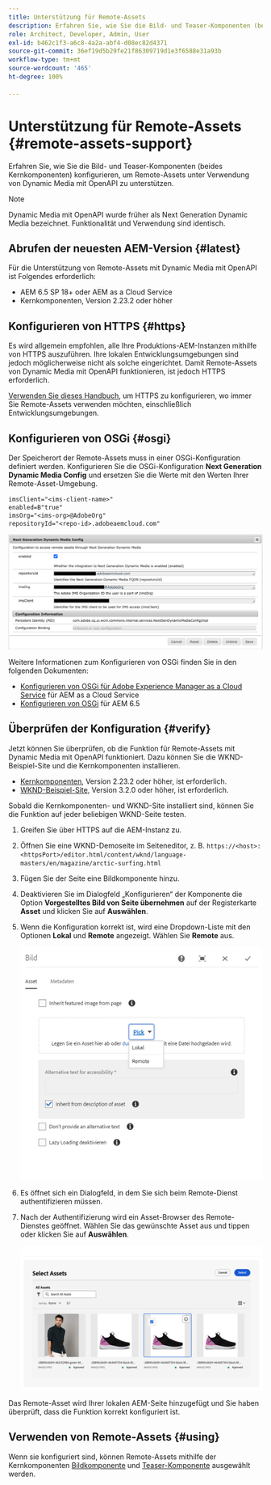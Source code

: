 ```yaml
---
title: Unterstützung für Remote-Assets
description: Erfahren Sie, wie Sie die Bild- und Teaser-Komponenten (beides Kernkomponenten) konfigurieren, um Remote-Assets unter Verwendung von Dynamic Media mit OpenAPI zu unterstützen.
role: Architect, Developer, Admin, User
exl-id: b462c1f3-a6c8-4a2a-abf4-d08ec82d4371
source-git-commit: 36ef19d5b29fe21f86309719d1e3f6588e31a93b
workflow-type: tm+mt
source-wordcount: '465'
ht-degree: 100%

---
```



# Unterstützung für Remote-Assets {#remote-assets-support}

Erfahren Sie, wie Sie die Bild- und Teaser-Komponenten (beides Kernkomponenten) konfigurieren, um Remote-Assets unter Verwendung von Dynamic Media mit OpenAPI zu unterstützen.

>[!NOTE]
>
>Dynamic Media mit OpenAPI wurde früher als Next Generation Dynamic Media bezeichnet. Funktionalität und Verwendung sind identisch.

## Abrufen der neuesten AEM-Version {#latest}

Für die Unterstützung von Remote-Assets mit Dynamic Media mit OpenAPI ist Folgendes erforderlich:

* AEM 6.5 SP 18+ oder AEM as a Cloud Service
* Kernkomponenten, Version 2.23.2 oder höher

## Konfigurieren von HTTPS {#https}

Es wird allgemein empfohlen, alle Ihre Produktions-AEM-Instanzen mithilfe von HTTPS auszuführen. Ihre lokalen Entwicklungsumgebungen sind jedoch möglicherweise nicht als solche eingerichtet. Damit Remote-Assets von Dynamic Media mit OpenAPI funktionieren, ist jedoch HTTPS erforderlich.

[Verwenden Sie dieses Handbuch](https://experienceleague.adobe.com/docs/experience-manager-learn/foundation/security/use-the-ssl-wizard.html?lang=de), um HTTPS zu konfigurieren, wo immer Sie Remote-Assets verwenden möchten, einschließlich Entwicklungsumgebungen.

## Konfigurieren von OSGi {#osgi}

Der Speicherort der Remote-Assets muss in einer OSGi-Konfiguration definiert werden. Konfigurieren Sie die OSGi-Konfiguration **Next Generation Dynamic Media Config** und ersetzen Sie die Werte mit den Werten Ihrer Remote-Asset-Umgebung.

```text
imsClient="<ims-client-name>"
enabled=B"true"
imsOrg="<ims-org>@AdobeOrg"
repositoryId="<repo-id>.adobeaemcloud.com"
```

![Das OSGi-Konfigurationsfenster von Next Generation Dynamic Media](/help/assets/remote-assets-osgi.png)

Weitere Informationen zum Konfigurieren von OSGi finden Sie in den folgenden Dokumenten:

* [Konfigurieren von OSGi für Adobe Experience Manager as a Cloud Service](https://experienceleague.adobe.com/docs/experience-manager-cloud-service/content/implementing/deploying/configuring-osgi.html?lang=de) für AEM as a Cloud Service
* [Konfigurieren von OSGi](https://experienceleague.adobe.com/docs/experience-manager-65/deploying/configuring/configuring-osgi.html?lang=de) für AEM 6.5

## Überprüfen der Konfiguration {#verify}

Jetzt können Sie überprüfen, ob die Funktion für Remote-Assets mit Dynamic Media mit OpenAPI funktioniert. Dazu können Sie die WKND-Beispiel-Site und die Kernkomponenten installieren.

* [Kernkomponenten](https://github.com/adobe/aem-core-wcm-components/releases/download/core.wcm.components.reactor-2.23.2/core.wcm.components.all-2.23.2.zip), Version 2.23.2 oder höher, ist erforderlich.
* [WKND-Beispiel-Site](https://github.com/adobe/aem-guides-wknd/releases/download/aem-guides-wknd-3.2.0/aem-guides-wknd.all-3.2.0-classic.zip), Version 3.2.0 oder höher, ist erforderlich.

Sobald die Kernkomponenten- und WKND-Site installiert sind, können Sie die Funktion auf jeder beliebigen WKND-Seite testen.

1. Greifen Sie über HTTPS auf die AEM-Instanz zu.

1. Öffnen Sie eine WKND-Demoseite im Seiteneditor, z. B. `https://<host>:<httpsPort>/editor.html/content/wknd/language-masters/en/magazine/arctic-surfing.html`

1. Fügen Sie der Seite eine Bildkomponente hinzu.

1. Deaktivieren Sie im Dialogfeld „Konfigurieren“ der Komponente die Option **Vorgestelltes Bild von Seite übernehmen** auf der Registerkarte **Asset** und klicken Sie auf **Auswählen**.

1. Wenn die Konfiguration korrekt ist, wird eine Dropdown-Liste mit den Optionen **Lokal** und **Remote** angezeigt. Wählen Sie **Remote** aus.

   ![Remote- und lokale Option zur Auswahl von Bildern](/help/assets/remote-asset-selection.png)

1. Es öffnet sich ein Dialogfeld, in dem Sie sich beim Remote-Dienst authentifizieren müssen.

1. Nach der Authentifizierung wird ein Asset-Browser des Remote-Dienstes geöffnet. Wählen Sie das gewünschte Asset aus und tippen oder klicken Sie auf **Auswählen**.

   ![Auswählen eines Remote-Assets](/help/assets/remote-asset-picker.png)

Das Remote-Asset wird Ihrer lokalen AEM-Seite hinzugefügt und Sie haben überprüft, dass die Funktion korrekt konfiguriert ist.

## Verwenden von Remote-Assets {#using}

Wenn sie konfiguriert sind, können Remote-Assets mithilfe der Kernkomponenten [Bildkomponente](/help/components/image.md) und [Teaser-Komponente](/help/components/teaser.md) ausgewählt werden.
